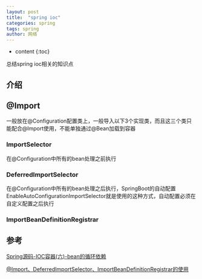```yaml
---
layout: post
title:  "spring ioc"
categories: spring
tags: spring
author: 网络
---
```


* content
{:toc}

总结spring ioc相关的知识点










## 介绍

## @Import

一般放在@Configuration配置类上，一般导入以下3个实现类，而且这三个类只能配合@Import使用，不能单独通过@Bean加载到容器

### ImportSelector

在@Configuration中所有的bean处理之前执行

### DeferredImportSelector

在@Configuration中所有的bean处理之后执行，SpringBoot的自动配置EnableAutoConfigurationImportSelector就是使用的这种方式，自动配置必须在自定义配置之后执行

### ImportBeanDefinitionRegistrar


## 参考

[Spring源码-IOC容器(六)-bean的循环依赖](https://my.oschina.net/u/2377110/blog/979226)

[@Import、DeferredImportSelector、ImportBeanDefinitionRegistrar的使用](https://blog.csdn.net/f641385712/article/details/88554592)
